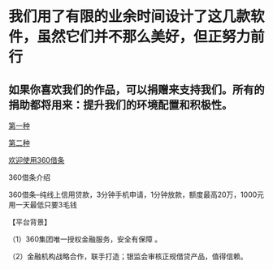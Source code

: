 # 我们用了有限的业余时间设计了这几款软件，虽然它们并不那么美好，但正努力前行
## 如果你喜欢我们的作品，可以捐赠来支持我们。所有的捐助都将用来：提升我们的环境配置和积极性。
[第一种](https://github.com/dmlgzs/forum/blob/master/支持作者方法1.md)

[第二种](https://github.com/dmlgzs/forum/blob/master/支持作者方法2.md)

[欢迎使用360借条](https://cdn-daikuan.360jie.com.cn/html/partner-share2-yq.html?id=45627)

360借条介绍

360借条–纯线上信用贷款，3分钟手机申请，1分钟放款，额度最高20万，1000元用一天最低只要3毛钱

【平台背景】

（1）360集团唯一授权金融服务，安全有保障 。

（2）金融机构战略合作，联手打造；银监会审核正规借贷产品，值得信赖。

